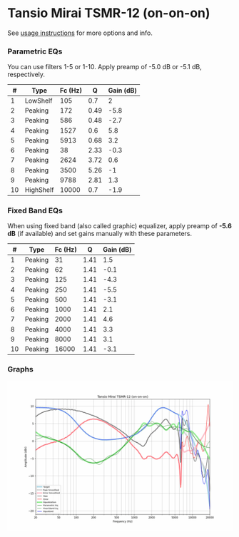 # Tansio Mirai TSMR-12 (on-on-on)
See [usage instructions](https://github.com/jaakkopasanen/AutoEq#usage) for more options and info.

### Parametric EQs
You can use filters 1-5 or 1-10. Apply preamp of -5.0 dB or -5.1 dB, respectively.

|   # | Type      |   Fc (Hz) |    Q |   Gain (dB) |
|-----|-----------|-----------|------|-------------|
|   1 | LowShelf  |       105 | 0.7  |         2   |
|   2 | Peaking   |       172 | 0.49 |        -5.8 |
|   3 | Peaking   |       586 | 0.48 |        -2.7 |
|   4 | Peaking   |      1527 | 0.6  |         5.8 |
|   5 | Peaking   |      5913 | 0.68 |         3.2 |
|   6 | Peaking   |        38 | 2.33 |        -0.3 |
|   7 | Peaking   |      2624 | 3.72 |         0.6 |
|   8 | Peaking   |      3500 | 5.26 |        -1   |
|   9 | Peaking   |      9788 | 2.81 |         1.3 |
|  10 | HighShelf |     10000 | 0.7  |        -1.9 |

### Fixed Band EQs
When using fixed band (also called graphic) equalizer, apply preamp of **-5.6 dB** (if available) and set gains manually with these parameters.

|   # | Type    |   Fc (Hz) |    Q |   Gain (dB) |
|-----|---------|-----------|------|-------------|
|   1 | Peaking |        31 | 1.41 |         1.5 |
|   2 | Peaking |        62 | 1.41 |        -0.1 |
|   3 | Peaking |       125 | 1.41 |        -4.3 |
|   4 | Peaking |       250 | 1.41 |        -5.5 |
|   5 | Peaking |       500 | 1.41 |        -3.1 |
|   6 | Peaking |      1000 | 1.41 |         2.1 |
|   7 | Peaking |      2000 | 1.41 |         4.6 |
|   8 | Peaking |      4000 | 1.41 |         3.3 |
|   9 | Peaking |      8000 | 1.41 |         3.1 |
|  10 | Peaking |     16000 | 1.41 |        -3.1 |

### Graphs
![](./Tansio%20Mirai%20TSMR-12%20(on-on-on).png)

